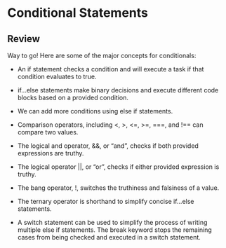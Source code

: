 # Conditional Statements

## Review
Way to go! Here are some of the major concepts for conditionals:

- An if statement checks a condition and will execute a task if that condition evaluates to true.

- if...else statements make binary decisions and execute different code blocks based on a provided condition.

- We can add more conditions using else if statements.

- Comparison operators, including <, >, <=, >=, ===, and !== can compare two values.

- The logical and operator, &&, or “and”, checks if both provided expressions are truthy.

- The logical operator ||, or “or”, checks if either provided expression is truthy.

- The bang operator, !, switches the truthiness and falsiness of a value.

- The ternary operator is shorthand to simplify concise if...else statements.

- A switch statement can be used to simplify the process of writing multiple else if statements. The break keyword stops the remaining cases from being checked and executed in a switch statement.